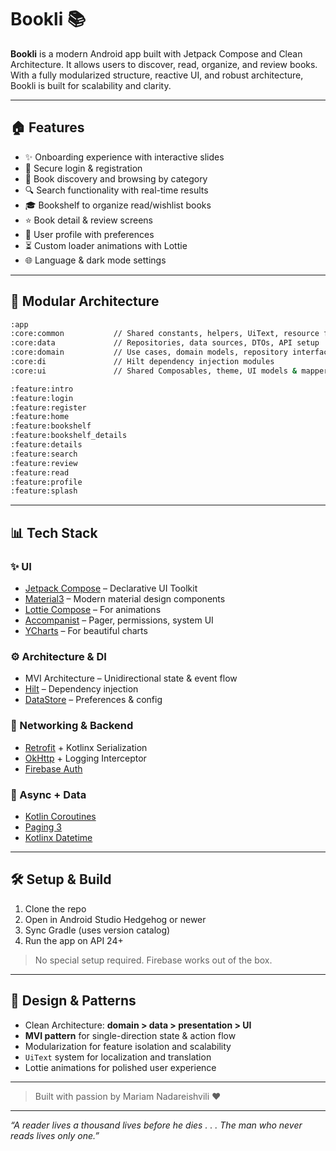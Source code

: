 
# Bookli 📚

**Bookli** is a modern Android app built with Jetpack Compose and Clean Architecture. It allows users to discover, read, organize, and review books. With a fully modularized structure, reactive UI, and robust architecture, Bookli is built for scalability and clarity.

---

## 🏠 Features

- ✨ Onboarding experience with interactive slides
- 🔑 Secure login & registration
- 📖 Book discovery and browsing by category
- 🔍 Search functionality with real-time results
- 🎓 Bookshelf to organize read/wishlist books
- ⭐ Book detail & review screens
- 👤 User profile with preferences
- ⏳ Custom loader animations with Lottie
- 🌐 Language & dark mode settings

---

## 🚀 Modular Architecture

```bash
:app
:core:common           // Shared constants, helpers, UiText, resource files  
:core:data             // Repositories, data sources, DTOs, API setup  
:core:domain           // Use cases, domain models, repository interfaces  
:core:di               // Hilt dependency injection modules  
:core:ui               // Shared Composables, theme, UI models & mappers  

:feature:intro  
:feature:login  
:feature:register  
:feature:home  
:feature:bookshelf  
:feature:bookshelf_details  
:feature:details  
:feature:search  
:feature:review  
:feature:read  
:feature:profile  
:feature:splash
```

---

## 📊 Tech Stack

### ✨ UI
- [Jetpack Compose](https://developer.android.com/jetpack/compose) – Declarative UI Toolkit
- [Material3](https://m3.material.io/) – Modern material design components
- [Lottie Compose](https://github.com/airbnb/lottie-android) – For animations
- [Accompanist](https://google.github.io/accompanist/) – Pager, permissions, system UI
- [YCharts](https://github.com/yml-org/ycharts) – For beautiful charts

### ⚙️ Architecture & DI
- MVI Architecture – Unidirectional state & event flow
- [Hilt](https://developer.android.com/training/dependency-injection/hilt-android) – Dependency injection
- [DataStore](https://developer.android.com/topic/libraries/architecture/datastore) – Preferences & config

### 🔐 Networking & Backend
- [Retrofit](https://square.github.io/retrofit/) + Kotlinx Serialization
- [OkHttp](https://square.github.io/okhttp/) + Logging Interceptor
- [Firebase Auth](https://firebase.google.com/)

### 🤖 Async + Data
- [Kotlin Coroutines](https://kotlinlang.org/docs/coroutines-overview.html)
- [Paging 3](https://developer.android.com/topic/libraries/architecture/paging/v3-overview)
- [Kotlinx Datetime](https://github.com/Kotlin/kotlinx-datetime)

---

## 🛠️ Setup & Build

1. Clone the repo
2. Open in Android Studio Hedgehog or newer
3. Sync Gradle (uses version catalog)
4. Run the app on API 24+

> No special setup required. Firebase works out of the box.

---

## 🎨 Design & Patterns

- Clean Architecture: **domain > data > presentation > UI**
- **MVI pattern** for single-direction state & action flow
- Modularization for feature isolation and scalability
- `UiText` system for localization and translation
- Lottie animations for polished user experience

---

> Built with passion by Mariam Nadareishvili ❤️

---

_“A reader lives a thousand lives before he dies . . . The man who never reads lives only one.”_
